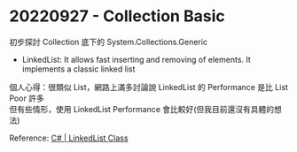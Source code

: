 ﻿# 20220927 - Collection Basic

初步探討 Collection 底下的 System.Collections.Generic
+ LinkedList: It allows fast inserting and removing of elements. It implements a classic linked list

個人心得：很類似 List，網路上滿多討論說 LinkedList 的 Performance 是比 List Poor 許多\
但有些情形，使用 LinkedList Performance 會比較好(但我目前還沒有具體的想法)

Reference: [C# | LinkedList Class](https://www.geeksforgeeks.org/c-sharp-linkedlist-class/)